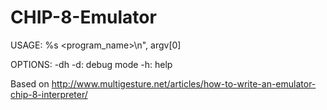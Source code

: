 # CHIP-8-Emulator

USAGE: %s <program_name>\n", argv[0]

OPTIONS: -dh
  -d: debug mode
  -h: help

Based on http://www.multigesture.net/articles/how-to-write-an-emulator-chip-8-interpreter/